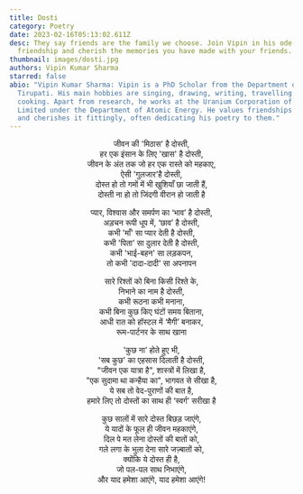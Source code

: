 ```yaml
---
title: Dosti
category: Poetry
date: 2023-02-16T05:13:02.611Z
desc: They say friends are the family we choose. Join Vipin in his ode to
  friendship and cherish the memories you have made with your friends.
thumbnail: images/dosti.jpg
authors: Vipin Kumar Sharma
starred: false
abio: "Vipin Kumar Sharma: Vipin is a PhD Scholar from the Department of Chemical Engineering of IIT
  Tirupati. His main hobbies are singing, drawing, writing, travelling and
  cooking. Apart from research, he works at the Uranium Corporation of India
  Limited under the Department of Atomic Energy. He values friendships highly
  and cherishes it fittingly, often dedicating his poetry to them."
---
```

<p style="text-align: center;align:center;">
जीवन की 'मिठास' है दोस्ती, <br>
हर एक इंसान के लिए 'खास' है दोस्ती,<br>
जीवन के अंत तक जो हर एक रास्ते को महकाए, <br>
ऐसी 'गुलजार'है दोस्ती, <br>
दोस्त हो तो  गमों   में भी खुशियाँ छा जाती हैं, <br>
दोस्ती ना हो तो जिंदगी वीरान हो जाती है <br>
</p>

<p style="text-align: center;align:center;">
प्यार, विश्वास और समर्पण का ‘भाव’ है दोस्ती, <br>
अड़चन रूपी धूप में, ‘छाव’ है दोस्ती, <br>
कभी 'माँ' सा प्यार देती है दोस्ती, <br>
कभी 'पिता' सा दुलार देती है दोस्ती, <br>
कभी 'भाई-बहन' सा लड़कपन, <br>
तो कभी 'दादा-दादी' सा अपनापन <br>
</p>

<p style="text-align: center;align:center;">
सारे रिश्तों को बिना किसी रिश्ते के, <br>
निभाने का नाम है दोस्ती, <br>
कभी रूठना कभी मनाना, <br>
कभी बिना कुछ किए घंटों समय बिताना, <br>
आधी रात को हॉस्टल में ‘मैगी’ बनाकर, <br>
रूम-पार्टनर के साथ खाना <br>
</p>

<p style="text-align: center;align:center;">
'कुछ ना’ होते हुए भी, <br>
'सब कुछ' का एहसास दिलाती है दोस्ती, <br>
"जीवन एक यात्रा है", शास्त्रों में लिखा है, <br>
"एक सुदामा था कन्हैया का", भागवत से सीखा है, <br>
ये सब तो वेद-पुराणों की बात है, <br>
हमारे लिए तो दोस्तों का साथ ही ‘स्वर्ग’ सरीखा है <br>
</p>

<p style="text-align: center;align:center;">
कुछ सालों में सारे दोस्त बिछड़ जाएंगे, <br>
ये यादों के फूल ही जीवन महकाएंगे, <br>
दिल पे मत लेना दोस्तों की बातों को, <br>
गले लगा के भुला देना सारे जज़्बातों को, <br>
क्योंकि ये दोस्त ही है, <br>
जो पल-पल साथ निभाएंगे, <br>
और याद हमेशा आएंगे, याद हमेशा आएंगे! <br>
</p>